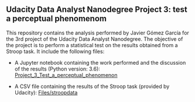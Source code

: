 ## Udacity Data Analyst Nanodegree Project 3: test a perceptual phenomenom ##

This repository contains the analysis performed by Javier Gómez García for the 3rd project of the Udacity Data Analyst Nanodegree.
The objective of the project is to perform a statistical test on the results obtained from a Stroop task.
It include the following files:

* A Jupyter notebook containing the work performed and the discussion of the results (Python version: 3.6):
   [Project_3_Test_a_perceptual_phenomenon](Project_3_Test_a_perceptual_phenomenon.ipynb)

* A CSV file containing the results of the Stroop task (provided by Udacity):
   [Files/stroopdata](Files/stroopdata.csv)